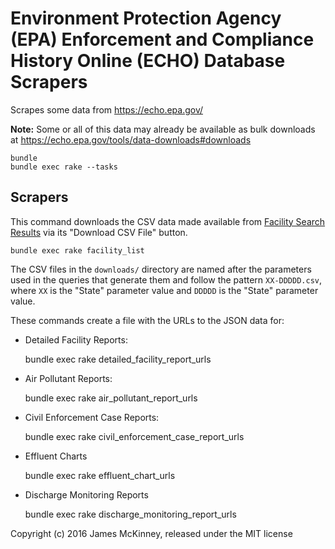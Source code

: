# Environment Protection Agency (EPA) Enforcement and Compliance History Online (ECHO) Database Scrapers

Scrapes some data from https://echo.epa.gov/

**Note:** Some or all of this data may already be available as bulk downloads at https://echo.epa.gov/tools/data-downloads#downloads

    bundle
    bundle exec rake --tasks

## Scrapers

This command downloads the CSV data made available from [Facility Search Results](https://echo.epa.gov/facilities/facility-search) via its "Download CSV File" button.

    bundle exec rake facility_list

The CSV files in the `downloads/` directory are named after the parameters used in the queries that generate them and follow the pattern `XX-DDDDD.csv`, where `XX` is the "State" parameter value and `DDDDD` is the "State" parameter value.

These commands create a file with the URLs to the JSON data for:

* Detailed Facility Reports:

    bundle exec rake detailed_facility_report_urls

* Air Pollutant Reports:

    bundle exec rake air_pollutant_report_urls

* Civil Enforcement Case Reports:

    bundle exec rake civil_enforcement_case_report_urls

* Effluent Charts

    bundle exec rake effluent_chart_urls

* Discharge Monitoring Reports

    bundle exec rake discharge_monitoring_report_urls

Copyright (c) 2016 James McKinney, released under the MIT license
